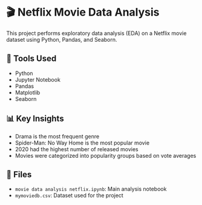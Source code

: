 # 🎬 Netflix Movie Data Analysis

This project performs exploratory data analysis (EDA) on a Netflix movie dataset using Python, Pandas, and Seaborn.

## 🔧 Tools Used
- Python
- Jupyter Notebook
- Pandas
- Matplotlib
- Seaborn

## 📊 Key Insights
- Drama is the most frequent genre
- Spider-Man: No Way Home is the most popular movie
- 2020 had the highest number of released movies
- Movies were categorized into popularity groups based on vote averages

## 📁 Files
- `movie data analysis netflix.ipynb`: Main analysis notebook
- `mymoviedb.csv`: Dataset used for the project
